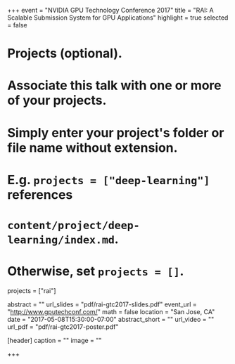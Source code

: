 +++
event = "NVIDIA GPU Technology Conference 2017"
title = "RAI: A Scalable Submission System for GPU Applications"
highlight = true
selected = false

# Projects (optional).
#   Associate this talk with one or more of your projects.
#   Simply enter your project's folder or file name without extension.
#   E.g. `projects = ["deep-learning"]` references 
#   `content/project/deep-learning/index.md`.
#   Otherwise, set `projects = []`.
projects = ["rai"]

abstract = ""
url_slides = "pdf/rai-gtc2017-slides.pdf"
event_url = "http://www.gputechconf.com/"
math = false
location = "San Jose, CA"
date = "2017-05-08T15:30:00-07:00"
abstract_short = ""
url_video = ""
url_pdf = "pdf/rai-gtc2017-poster.pdf"

[header]
  caption = ""
  image = ""

+++
